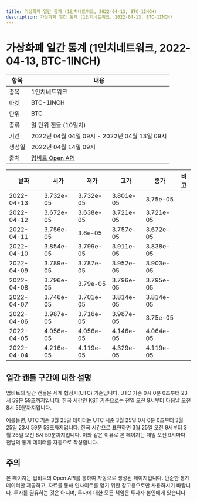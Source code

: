 ```yaml
---
title: 가상화폐 일간 통계 (1인치네트워크, 2022-04-13, BTC-1INCH)
description: 가상화폐 일간 통계 (1인치네트워크, 2022-04-13, BTC-1INCH)
---
```



가상화폐 일간 통계 (1인치네트워크, 2022-04-13, BTC-1INCH)
===

|항목|내용|
|--|--|
|종목|1인치네트워크|
|마켓|BTC-1INCH|
|단위|BTC|
|종류|일 단위 캔들 (10일치)|
|기간|2022년 04월 04일 09시 - 2022년 04월 13일 09시|
|생성일|2022년 04월 14일 09시|
|출처|[업비트 Open API](https://docs.upbit.com)|


|날짜|시가|저가|고가|종가|비고|
|--|--|--|--|--|--|
|2022-04-13|3.732e-05|3.732e-05|3.801e-05|3.75e-05|    |
|2022-04-12|3.672e-05|3.638e-05|3.721e-05|3.721e-05|    |
|2022-04-11|3.756e-05|3.6e-05|3.757e-05|3.672e-05|    |
|2022-04-10|3.854e-05|3.799e-05|3.911e-05|3.838e-05|    |
|2022-04-09|3.789e-05|3.787e-05|3.952e-05|3.903e-05|    |
|2022-04-08|3.796e-05|3.79e-05|3.796e-05|3.795e-05|    |
|2022-04-07|3.746e-05|3.701e-05|3.814e-05|3.814e-05|    |
|2022-04-06|3.987e-05|3.716e-05|3.987e-05|3.75e-05|    |
|2022-04-05|4.056e-05|4.056e-05|4.146e-05|4.064e-05|    |
|2022-04-04|4.216e-05|4.119e-05|4.329e-05|4.119e-05|    |


일간 캔들 구간에 대한 설명
---


업비트의 일간 캔들은 세계 협정시(UTC) 기준입니다. 
UTC 기준 0시 0분 0초부터 23시 59분 59초까지입니다. 
한국 시간인 KST 기준으로는 전일 오전 9시부터 다음날 오전 8시 59분까지입니다. 


예를들면, UTC 기준 3월 25일 데이터는 UTC 시준 3월 25일 0시 0분 0초부터 3월 25일 23시 59분 59초까지입니다. 
한국 시간으로 표현하면 3월 25일 오전 9시부터 3월 26일 오전 8시 59분까지입니다. 
이와 같은 이유로 본 페이지는 매일 오전 9시마다 전날의 통계 데이터를 자동으로 작성합니다. 


주의
---


본 페이지는 업비트의 Open API를 통하여 자동으로 생성된 페이지입니다. 
단순한 통계 데이터만 제공하고, 자료를 통해 인사이트를 얻기 위한 참고용으로만 사용하시기 바랍니다. 
투자를 권유하는 것은 아니며, 투자에 대한 모든 책임은 투자자 본인에게 있습니다. 
